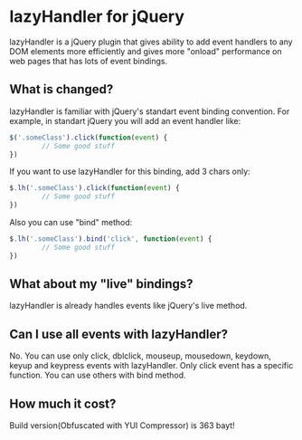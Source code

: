 # lazyHandler for jQuery

lazyHandler is a jQuery plugin that gives ability to add event handlers to any DOM elements more
efficiently and gives more "onload" performance on web pages that has lots of event bindings.

## What is changed?

lazyHandler is familiar with jQuery's standart event binding convention. For example, in standart
jQuery you will add an event handler like:

```javascript
$('.someClass').click(function(event) {
        // Some good stuff
})
```

If you want to use lazyHandler for this binding, add 3 chars only:

```javascript
$.lh('.someClass').click(function(event) {
        // Some good stuff
})
```

Also you can use "bind" method:

```javascript
$.lh('.someClass').bind('click', function(event) {
        // Some good stuff
})
```

## What about my "live" bindings?

lazyHandler is already handles events like jQuery's live method.

## Can I use all events with lazyHandler?

No. You can use only click, dblclick, mouseup, mousedown, keydown, keyup and keypress events with
lazyHandler. Only click event has a specific function. You can use others with bind method.

## How much it cost?

Build version(Obfuscated with YUI Compressor) is 363 bayt!

